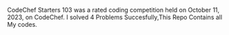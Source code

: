 CodeChef Starters 103 was a rated coding competition held on October 11, 2023, on CodeChef. I solved 4 Problems Succesfully,This Repo Contains all My codes.

